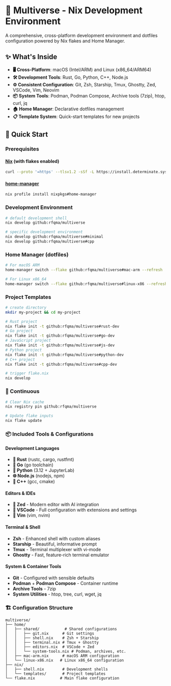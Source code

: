 # 🌌 Multiverse - Nix Development Environment

A comprehensive, cross-platform development environment and dotfiles configuration powered by Nix flakes and Home Manager.

## ✨ What's Inside

- **🖥️ Cross-Platform**: macOS (Intel/ARM) and Linux (x86_64/ARM64)
- **🛠️ Development Tools**: Rust, Go, Python, C++, Node.js
- **⚙️ Consistent Configuration**: Git, Zsh, Starship, Tmux, Ghostty, Zed, VSCode, Vim, Neovim
- **📦 System Tools**: Podman, Podman Compose, Archive tools (7zip), htop, curl, jq
- **🏠 Home Manager**: Declarative dotfiles management
- **📋 Template System**: Quick-start templates for new projects

## 🚀 Quick Start

### Prerequisites

#### [Nix](https://nixos.org/download.html) (with flakes enabled)

```bash
curl --proto '=https' --tlsv1.2 -sSf -L https://install.determinate.systems/nix | sh -s -- install
```

#### [home-manager](https://github.com/nix-community/home-manager)

```bash
nix profile install nixpkgs#home-manager
```

### Development Environment

```bash
# default development shell
nix develop github:rfqma/multiverse
```

```bash
# specific development environment
nix develop github:rfqma/multiverse#minimal
nix develop github:rfqma/multiverse#cpp
```

### Home Manager (dotfiles)
```bash
# For macOS ARM
home-manager switch --flake github:rfqma/multiverse#mac-arm --refresh

# For Linux x86_64
home-manager switch --flake github:rfqma/multiverse#linux-x86 --refresh
```

### Project Templates
```bash
# create directory
mkdir my-project && cd my-project
```
```bash
# Rust project
nix flake init -t github:rfqma/multiverse#rust-dev
# Go project
nix flake init -t github:rfqma/multiverse#go-dev
# JavaScript project
nix flake init -t github:rfqma/multiverse#js-dev
# Python project
nix flake init -t github:rfqma/multiverse#python-dev
# C++ project
nix flake init -t github:rfqma/multiverse#cpp-dev
```
```bash
# trigger flake.nix
nix develop
```

### 🔁 Continuous
```bash
# Clear Nix cache
nix registry pin github:rfqma/multiverse

# Update flake inputs
nix flake update
```

### 📦 Included Tools & Configurations

#### Development Languages
- **🦀 Rust** (rustc, cargo, rustfmt)
- **🐹 Go** (go toolchain)
- **🐍 Python** (3.12 + JupyterLab)
- **🌐 Node.js** (nodejs, npm)
- **🚀 C++** (gcc, cmake)

#### Editors & IDEs
- **📝 Zed** - Modern editor with AI integration
- **📝 VSCode** - Full configuration with extensions and settings
- **📝 Vim** (vim, nvim)

#### Terminal & Shell
- **Zsh** - Enhanced shell with custom aliases
- **Starship** - Beautiful, informative prompt
- **Tmux** - Terminal multiplexer with vi-mode
- **Ghostty** - Fast, feature-rich terminal emulator

#### System & Container Tools
- **Git** - Configured with sensible defaults
- **Podman** + **Podman Compose** - Container runtime
- **Archive Tools** - 7zip
- **System Utilities** - htop, tree, curl, wget, jq

### 🏗️ Configuration Structure

```
multiverse/
├── home/
│   ├── shared/           # Shared configurations
│   │   ├── git.nix      # Git settings
│   │   ├── shell.nix    # Zsh + Starship
│   │   ├── terminal.nix # Tmux + Ghostty
│   │   ├── editors.nix  # VSCode + Zed
│   │   └── system-tools.nix # Podman, archives, etc.
│   ├── mac-arm.nix      # macOS ARM configuration
│   └── linux-x86.nix   # Linux x86_64 configuration
├── nix/
│   ├── shell.nix        # Development shells
│   └── templates/       # Project templates
└── flake.nix           # Main flake configuration
```
